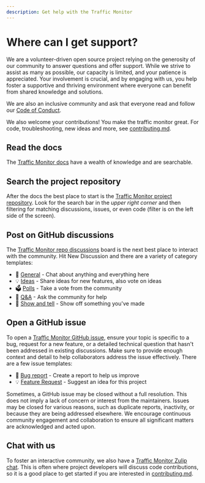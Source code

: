 ```yaml
---
description: Get help with the Traffic Monitor
---
```


# Where can I get support?

We are a volunteer-driven open source project relying on the generosity of our community to answer questions and offer support. While we strive to assist as many as possible, our capacity is limited, and your patience is appreciated. Your involvement is crucial, and by engaging with us, you help foster a supportive and thriving environment where everyone can benefit from shared knowledge and solutions.

We are also an inclusive community and ask that everyone read and follow our [Code of Conduct](https://github.com/glossyio/traffic-monitor/blob/main/CODE_OF_CONDUCT.md).

We also welcome your contributions! You make the traffic monitor great. For code, troubleshooting, new ideas and more, see [contributing.md](../development/contributing.md "mention").

## Read the docs

The [Traffic Monitor docs](https://docs.trafficmonitor.ai) have a wealth of knowledge and are searchable.

## Search the project repository

After the docs the best place to start is the  [Traffic Monitor project repository](https://github.com/glossyio/traffic-monitor). Look for the search bar in the _upper right corner_ and then filtering for matching discussions, issues, or even code (filter is on the left side of the screen).

## Post on GitHub discussions

The [Traffic Monitor repo discussions](https://github.com/glossyio/traffic-monitor/discussions) board is the next best place to interact with the community.  Hit New Discussion and there are a variety of category templates:&#x20;

* 💬 [General](https://github.com/glossyio/traffic-monitor/discussions/new?category=general) - Chat about anything and everything here
* 💡 [Ideas](https://github.com/glossyio/traffic-monitor/discussions/new?category=ideas) - Share ideas for new features, also vote on ideas
* 🗳️ [Polls](https://github.com/glossyio/traffic-monitor/discussions/new?category=polls) - Take a vote from the community
* 🙏 [Q\&A](https://github.com/glossyio/traffic-monitor/discussions/new?category=q-a) - Ask the community for help
* 👐 [Show and tell](https://github.com/glossyio/traffic-monitor/discussions/new?category=show-and-tell) - Show off something you've made

## Open a GitHub issue

To open a [Traffic Monitor GitHub issue](https://github.com/glossyio/traffic-monitor/issues), ensure your topic is specific to a bug, request for a new feature, or a detailed technical question that hasn't been addressed in existing discussions. Make sure to provide enough context and detail to help collaborators address the issue effectively.  There are a few issue templates:

* 🐞 [Bug report](https://github.com/glossyio/traffic-monitor/issues/new?assignees=\&labels=\&projects=\&template=bug_report.md\&title=) - Create a report to help us improve
* 💡 [Feature Request](https://github.com/glossyio/traffic-monitor/issues/new?assignees=\&labels=\&projects=\&template=feature_request.md\&title=) - Suggest an idea for this project

Sometimes, a GitHub issue may be closed without a full resolution. This does not imply a lack of concern or interest from the maintainers. Issues may be closed for various reasons, such as duplicate reports, inactivity, or because they are being addressed elsewhere. We encourage continuous community engagement and collaboration to ensure all significant matters are acknowledged and acted upon.

## Chat with us

To foster an interactive community, we also have a [Traffic Monitor Zulip chat](https://trafficmonitor.zulipchat.com/).  This is often where project developers will discuss code contributions, so it is a good place to get started if you are interested in [contributing.md](../development/contributing.md "mention").

